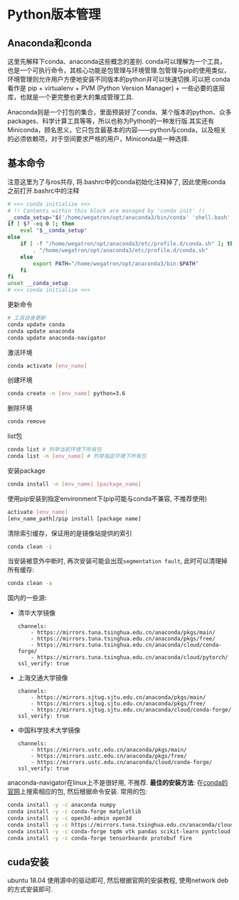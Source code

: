# Python版本管理
## Anaconda和conda
这里先解释下conda、anaconda这些概念的差别.
conda可以理解为一个工具，也是一个可执行命令，其核心功能是包管理与环境管理.包管理与pip的使用类似，环境管理则允许用户方便地安装不同版本的python并可以快速切换.可以把 conda 看作是 pip + virtualenv + PVM (Python Version Manager) + 一些必要的底层库，也就是一个更完整也更大的集成管理工具.

Anaconda则是一个打包的集合，里面预装好了conda、某个版本的python、众多packages、科学计算工具等等，所以也称为Python的一种发行版.其实还有Miniconda，顾名思义，它只包含最基本的内容——python与conda，以及相关的必须依赖项，对于空间要求严格的用户，Miniconda是一种选择.

## 基本命令
注意这里为了与ros共存, 将.bashrc中的conda初始化注释掉了, 因此使用conda之前打开.bashrc中的注释

```bash
# >>> conda initialize >>>
# !! Contents within this block are managed by 'conda init' !!
__conda_setup="$('/home/wegatron/opt/anaconda3/bin/conda' 'shell.bash' 'hook' 2> /dev/null)"
if [ $? -eq 0 ]; then
    eval "$__conda_setup"
else
    if [ -f "/home/wegatron/opt/anaconda3/etc/profile.d/conda.sh" ]; then
        . "/home/wegatron/opt/anaconda3/etc/profile.d/conda.sh"
    else
        export PATH="/home/wegatron/opt/anaconda3/bin:$PATH"
    fi
fi
unset __conda_setup
# <<< conda initialize <<<
```

更新命令
```bash
# 工具自身更新
conda update conda
conda update anaconda
conda update anaconda-navigator
```

激活环境
```bash
conda activate [env_name]
```

创建环境
```bash
conda create -n [env_name] python=3.6
```

删除环境
```bash
conda remove 
```

list包
```bash
conda list # 列举当前环境下所有包
conda list -n [env_name] # 列举指定环境下所有包
```

安装package
```bash
conda install -n [env_name] [package_name]
```

使用pip安装到指定environment下(pip可能与conda不兼容, 不推荐使用)
```bash
activate [env_name]
[env_name_path]/pip install [package name]
```

清除索引缓存，保证用的是镜像站提供的索引
```bash
conda clean -i
```

当安装被意外中断时, 再次安装可能会出现`segmentation fault`, 此时可以清理掉所有缓存:
```bash
conda clean -a
```

国内的一些源:
* 清华大学镜像
    ```
    channels:
        - https://mirrors.tuna.tsinghua.edu.cn/anaconda/pkgs/main/
        - https://mirrors.tuna.tsinghua.edu.cn/anaconda/pkgs/free/
        - https://mirrors.tuna.tsinghua.edu.cn/anaconda/cloud/conda-forge/
        - https://mirrors.tuna.tsinghua.edu.cn/anaconda/cloud/pytorch/
    ssl_verify: true
    ```

* 上海交通大学镜像
    ```
    channels:
        - https://mirrors.sjtug.sjtu.edu.cn/anaconda/pkgs/main/
        - https://mirrors.sjtug.sjtu.edu.cn/anaconda/pkgs/free/
        - https://mirrors.sjtug.sjtu.edu.cn/anaconda/cloud/conda-forge/
    ssl_verify: true
    ```

* 中国科学技术大学镜像
    ```
    channels:
        - https://mirrors.ustc.edu.cn/anaconda/pkgs/main/
        - https://mirrors.ustc.edu.cn/anaconda/pkgs/free/
        - https://mirrors.ustc.edu.cn/anaconda/cloud/conda-forge/
    ssl_verify: true
    ```

anaconda-navigator在linux上不是很好用, 不推荐.
__最佳的安装方法__: 在[conda的官网](https://anaconda.org/anaconda/repo)上搜索相应的包, 然后根据命令安装.
常用的包:
```bash
conda install -y -c anaconda numpy
conda install -y -c conda-forge matplotlib
conda install -y -c open3d-admin open3d
conda install -y -c https://mirrors.tuna.tsinghua.edu.cn/anaconda/cloud/pytorch/linux-64/ pytorch torchvision
conda install -y -c conda-forge tqdm vtk pandas scikit-learn pyntcloud
conda install -y -c conda-forge tensorboardx protobuf fire
```

## cuda安装
ubuntu 18.04 使用源中的驱动即可, 然后根据官网的安装教程, 使用network deb的方式安装即可.